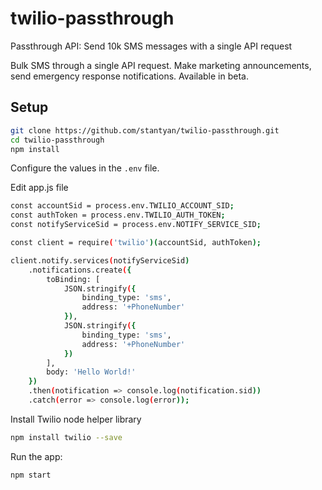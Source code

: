 # twilio-passthrough

Passthrough API: Send 10k SMS messages with a single API request

Bulk SMS through a single API request.
Make marketing announcements, send emergency response notifications.
Available in beta.



## Setup

```bash
git clone https://github.com/stantyan/twilio-passthrough.git
cd twilio-passthrough
npm install
```

Configure the values in the `.env` file. 

Edit app.js file
```bash
const accountSid = process.env.TWILIO_ACCOUNT_SID;
const authToken = process.env.TWILIO_AUTH_TOKEN;
const notifyServiceSid = process.env.NOTIFY_SERVICE_SID;

const client = require('twilio')(accountSid, authToken);

client.notify.services(notifyServiceSid)
    .notifications.create({
        toBinding: [
            JSON.stringify({
                binding_type: 'sms',
                address: '+PhoneNumber'
            }),
            JSON.stringify({
                binding_type: 'sms',
                address: '+PhoneNumber'
            })
        ],
        body: 'Hello World!'
    })
    .then(notification => console.log(notification.sid))
    .catch(error => console.log(error));
```

Install Twilio node helper library

```bash
npm install twilio --save
```

Run the app:

```bash
npm start
```
